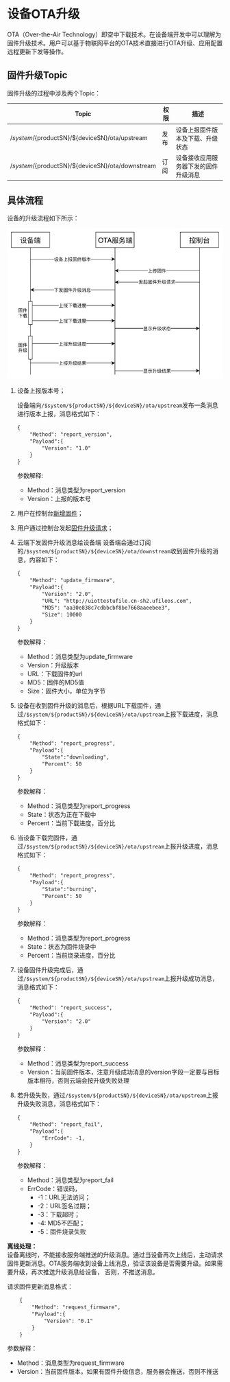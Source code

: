 # 设备OTA升级


OTA（Over-the-Air Technology）即空中下载技术。在设备端开发中可以理解为固件升级技术。用户可以基于物联网平台的OTA技术直接进行OTA升级、应用配置远程更新下发等操作。


## 固件升级Topic
固件升级的过程中涉及两个Topic：

|Topic | 权限|描述|
|---|---|---|
|/$system/${productSN}/${deviceSN}/ota/upstream|发布|设备上报固件版本及下载、升级状态|
|/$system/${productSN}/${deviceSN}/ota/downstream|订阅|设备接收应用服务器下发的固件升级消息|




## 具体流程
设备的升级流程如下所示：

![流程图](../images/ota流程.jpg)



1. 设备上报版本号；

    设备端向`/$system/${productSN}/${deviceSN}/ota/upstream`发布一条消息进行版本上报，消息格式如下：
    ```
    {
        "Method": "report_version",
        "Payload":{
            "Version": "1.0"
        }
    }
    ```
    参数解释:
    - Method：消息类型为report_version
    - Version：上报的版本号
    
2. 用户在控制台[新增固件](/iot/uiot-core/console_guide/ota/firmware_management\#新增固件)；

3. 用户通过控制台发起[固件升级请求](/iot/uiot-core/console_guide/ota/firmware_update)；
4. 云端下发固件升级消息给设备端
    设备端会通过订阅的`/$system/${productSN}/${deviceSN}/ota/downstream`收到固件升级的消息，内容如下：
    ```
    {
        "Method": "update_firmware",
        "Payload":{
            "Version": "2.0",
            "URL": "http://uiottestufile.cn-sh2.ufileos.com",
            "MD5": "aa30e838c7cdbbcbf8be7668aaeebee3",
            "Size": 10000
        }
    }
    ```
    参数解释：
    - Method：消息类型为update_firmware
    - Version：升级版本
    - URL：下载固件的url
    - MD5：固件的MD5值
    - Size：固件大小，单位为字节
    
5. 设备在收到固件升级的消息后，根据URL下载固件，通过`/$system/${productSN}/${deviceSN}/ota/upstream`上报下载进度，消息格式如下：
    ```
    {
        "Method": "report_progress",
        "Payload":{
            "State":"downloading",
            "Percent": 50
        }
    }
    ```
    参数解释：
    - Method：消息类型为report_progress
    - State：状态为正在下载中
    - Percent：当前下载进度，百分比
    
6. 当设备下载完固件，通过`/$system/${productSN}/${deviceSN}/ota/upstream`上报升级进度，消息格式如下：
    ```
    {
        "Method": "report_progress",
        "Payload":{
            "State":"burning",
            "Percent": 50
        }
    }
    ```
    参数解释：
    - Method：消息类型为report_progress
    - State：状态为固件烧录中
    - Percent：当前烧录进度，百分比
    
7. 设备固件升级完成后，通过`/$system/${productSN}/${deviceSN}/ota/upstream`上报升级成功消息，消息格式如下：
    ```
    {
        "Method": "report_success",
        "Payload":{
            "Version": "2.0"
        }
    }
    ```
    参数解释：
    - Method：消息类型为report_success
    - Version：当前固件版本，注意升级成功消息的version字段一定要与目标版本相符，否则云端会按升级失败处理

8. 若升级失败，通过`/$system/${productSN}/${deviceSN}/ota/upstream`上报升级失败消息，消息格式如下：
    ```
    {
        "Method": "report_fail",
        "Payload":{
            "ErrCode": -1,
        }
    }
    ```
    参数解释：
    - Method：消息类型为report_fail
    - ErrCode：错误码，
      - -1：URL无法访问；
      - -2：URL签名过期；
      - -3：下载超时；
      - -4: MD5不匹配；
      - -5：固件烧录失败

**离线处理：**  
设备离线时，不能接收服务端推送的升级消息。通过当设备再次上线后，主动请求固件更新消息。OTA服务端收到设备上线消息，验证该设备是否需要升级。如果需要升级，再次推送升级消息给设备， 否则，不推送消息。  

请求固件更新消息格式：
```
    {
        "Method": "request_firmware",
        "Payload":{
            "Version": "0.1"
        }
    }

```

参数解释：
- Method：消息类型为request_firmware
- Version：当前固件版本，如果有固件升级信息，服务器会推送，否则不推送

